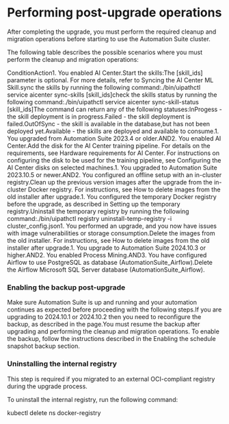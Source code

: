 ﻿# Performing post-upgrade operations

After completing the upgrade, you must perform the required cleanup and migration operations before starting to use the Automation Suite cluster.

The following table describes the possible scenarios where you must perform the cleanup and migration operations:

ConditionAction1. You enabled AI Center.Start the skills:The [skill_ids] parameter is optional. For more details, refer to Syncing the AI Center ML Skill.sync the skills by running the following command:./bin/uipathctl service aicenter sync-skills [skill_ids]check the skills status by running the following command:./bin/uipathctl service aicenter sync-skill-status [skill_ids]The command can return any of the following statuses:InProgess - the skill deployment is in progress.Failed - the skill deployment is failed.OutOfSync - the skill is available in the database,but has not been deployed yet.Available - the skills are deployed and available to consume.1. You upgraded from Automation Suite 2023.4 or older.AND2. You enabled AI Center.Add the disk for the AI Center training pipeline. For details on the requirements, see Hardware requirements for AI Center. For instructions on configuring the disk to be used for the training pipeline, see Configuring the AI Center disks on selected machines.1. You upgraded to Automation Suite 2023.10.5 or newer.AND2. You configured an offline setup with an in-cluster registry.Clean up the previous version images after the upgrade from the in-cluster Docker registry. For instructions, see How to delete images from the old installer after upgrade.1. You configured the temporary Docker registry before the upgrade, as described in Setting up the temporary registry.Uninstall the temporary registry by running the following command:./bin/uipathctl registry uninstall-temp-registry -i cluster_config.json1. You performed an upgrade, and you now have issues with image vulnerabilities or storage consumption.Delete the images from the old installer. For instructions, see How to delete images from the old installer after upgrade.1. You upgrade to Automation Suite 2024.10.3 or higher.AND2. You enabled Process Mining.AND3. You have configured Airflow to use PostgreSQL as database (AutomationSuite_Airflow).Delete the Airflow Microsoft SQL Server database (AutomationSuite_Airflow).

### Enabling the backup post-upgrade

Make sure Automation Suite is up
                    and running and your automation continues as expected before proceeding with the
                    following steps.If you are upgrading to 2024.10.1 or 2024.10.2 then you need to reconfigure the
                    backup, as described in the  page.You
                must resume the backup after upgrading and performing the cleanup and migration
                operations. To enable the backup, follow the instructions described in the Enabling the
                    schedule snapshot backup section.


### Uninstalling the internal registry

This step is required if you migrated to an external OCI-compliant registry during the upgrade process.

To uninstall the internal registry, run the following command:

kubectl delete ns docker-registry

